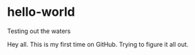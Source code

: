 # hello-world
Testing out the waters

Hey all. 
This is my first time on GitHub. 
Trying to figure it all out.
